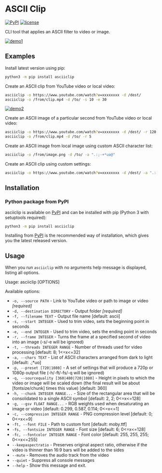 # ASCII Clip

[![PyPI](https://user-images.githubusercontent.com/8215580/204163662-d1475963-b56a-44c4-9d50-cf55bf8d4a17.svg)](https://pypi.org/project/asciiclip/)
[![license](https://user-images.githubusercontent.com/8215580/204163670-af0c2bfa-0ea0-44ac-bc4e-97971dcf12f0.svg)](https://github.com/leinstay/asciiclip/blob/master/LICENSE)

CLI tool that applies an ASCII filter to video or image. 

[![demo1](https://user-images.githubusercontent.com/8215580/204165144-848c2fc8-9ea3-4fbb-be8d-142bb3210d48.png)](https://www.youtube.com/watch?v=lY-HOrYV_bk)

## Examples

Install latest version using pip:

```sh
python3 -m pip install asciiclip
```

Create an ASCII clip from YouTube video or local video:

```sh
asciiclip -o https://www.youtube.com/watch?v=xxxxxxxx -d /dest/
asciiclip -o /from/clip.mp4 -d /to/ -s 10 -e 30
```
[![demo2](https://user-images.githubusercontent.com/8215580/204167745-758c4154-9aa3-4194-a2e7-22923e6f86b4.png)](https://www.youtube.com/watch?v=tAYcG1q8DR4&t=31s)

Create an ASCII image of a particular second from YouTube video or local video:

```sh
asciiclip -o https://www.youtube.com/watch?v=xxxxxxxx -d /dest/ -r 120
asciiclip -o /from/clip.mp4 -d /to/ -r 5
```

Create an ASCII image from local image using custom ASCII character list:

```sh
asciiclip -o /from/image.png -d /to/ -a ".:;-+*uo@"
```

Create an ASCII clip using custom settings:

```sh
asciiclip -o https://www.youtube.com/watch?v=xxxxxxxx -d /dest/ -a ".:;-+*uo@" -q 720 -h 8 8 -fs 8
```

## Installation

### Python package from PyPI

[pypi]: https://pypi.python.org/pypi/asciinema

asciiclip is available on [PyPI] and can be installed with pip (Python 3
with setuptools required):

```sh
python3 -m pip install asciiclip
```

Installing from [PyPI] is the recommended way of installation, which gives you the latest released version.

## Usage

When you run `asciiclip` with no arguments help message is displayed, listing all options.

Usage: asciiclip [OPTIONS]

Available options:

-   `-o, --source PATH`               - Link to YouTube video or path to image or video  *[required]*
-   `-d, --destination DIRECTORY`     - Output folder  *[required]*
-   `-f, --filename TEXT`             - Output file name  [default: ascii]
-   `-s, --start INTEGER`             - Used to trim video, sets the beginning point in seconds
-   `-e, --end INTEGER`               - Used to trim video, sets the ending point in seconds
-   `-r, --frame INTEGER`             - Turns the frame at a specified second of video into an image (-s/-e will be ignored)
-   `-t, --threads INTEGER RANGE`     - Number of threads used for video processing [default: 8; 1<=x<=32]
-   `-a, --chars TEXT`                - List of ASCII characters arranged from dark to light  [default: .;*uo]
-   `-p, --preset [720|1080]`         - A set of settings that will produce a 720p or 1080p output file (-h/-ft/-fs/-q will be ignored)
-   `-q, --sourcequality [360|480|720|1080]` - Height in pixels to which the video or image will be scaled down (the final result will be about [fontsize/chunk] times this value) [default: 360]
-   `-h, --chunk INTEGER RANGE...`    - Size of the rectangular area that will be consolidated to a single ASCII symbol [default: 2, 2; 0<=x<=128]
-   `-g, --gsv FLOAT RANGE...`        - RGB weights used when desaturating an image or video  [default: 0.299, 0.587, 0.114; 0<=x<=1]
-   `-c, --compression INTEGER RANGE` - PNG compression level  [default: 0; 0<=x<=9]
-   `-ft, --font FILE`                - Path to custom font  [default: moby.ttf]
-   `-fs, --fontsize INTEGER RANGE`   - Font size  [default: 6; 0<=x<=128]
-   `-fc, --fontcolor INTEGER RANGE`  - Font color  [default: 255, 255, 255; 0<=x<=255]
-   `--keepaspectratio`               - Preserves original aspect ratio, otherwise if the video is thinner than 16:9 bars will be added to the sides
-   `--mute`                          - Removes the audio track from the video
-   `--quiet`                         - Suppress all console messages
-   `--help`                          - Show this message and exit.
